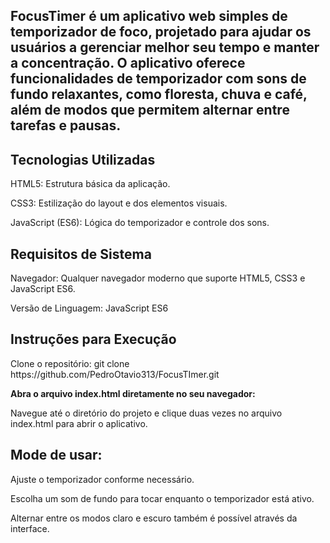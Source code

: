 <h2>FocusTimer é um aplicativo web simples de temporizador de foco, projetado para ajudar os usuários a gerenciar melhor seu tempo e manter a concentração. O aplicativo oferece funcionalidades de temporizador com sons de fundo relaxantes, como floresta, chuva e café, além de modos que permitem alternar entre tarefas e pausas.</h2>

<h2>Tecnologias Utilizadas</h2>
<p>HTML5: Estrutura básica da aplicação.</p>
<p>CSS3: Estilização do layout e dos elementos visuais.</p>
<p>JavaScript (ES6): Lógica do temporizador e controle dos sons.</p>


<h2>Requisitos de Sistema</h2>
<p>Navegador: Qualquer navegador moderno que suporte HTML5, CSS3 e JavaScript ES6.</p>
<p>Versão de Linguagem: JavaScript ES6</p>



<h2>Instruções para Execução</h2>
Clone o repositório:
  git clone https://github.com/PedroOtavio313/FocusTImer.git

<strong>Abra o arquivo index.html diretamente no seu navegador:</strong>

Navegue até o diretório do projeto e clique duas vezes no arquivo index.html para abrir o aplicativo.

<h2>Mode de usar:</h2>
  <p>Ajuste o temporizador conforme necessário.</p>
  <p>Escolha um som de fundo para tocar enquanto o temporizador está ativo.</p>
  <p>Alternar entre os modos claro e escuro também é possível através da interface.</p>
